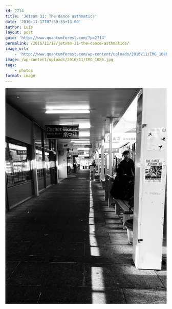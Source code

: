```yaml
---
id: 2714
title: 'Jetsam 31: The dance asthmatics'
date: '2016-11-17T07:39:33+13:00'
author: Luis
layout: post
guid: 'http://www.quantumforest.com/?p=2714'
permalink: /2016/11/17/jetsam-31-the-dance-asthmatics/
image_url:
    - 'http://www.quantumforest.com/wp-content/uploads/2016/11/IMG_1086.jpg'
image: /wp-content/uploads/2016/11/IMG_1086.jpg
tags:
    - photos
format: image
---
```


![The dance asthmatics, taken in Chinatown, Christchurch.](/assets/images/dance_asthmatics.jpg)